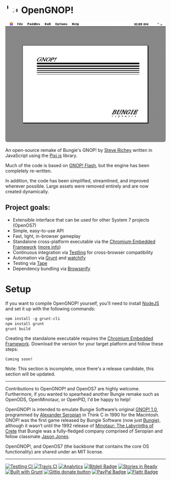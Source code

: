 # ![GNOP! Icon](assets/icon-readme.png) OpenGNOP!

<p align="center">
<img src="assets/screenshot.png" alt="GNOP! Screenshot"/>
</p>

An open-source remake of Bungie's GNOP! by [Steve Richey](https://github.com/steverichey) written in JavaScript using the [Pixi.js](http://www.pixijs.com/) library.

Much of the code is based on [GNOP! Flash](https://github.com/steverichey/gnopflash), but the engine has been completely re-written.

In addition, the code has been simplified, streamlined, and improved wherever possible.  Large assets were removed entirely and are now created dynamically.

## Project goals:
* Extensible interface that can be used for other System 7 projects (OpenOS7)
* Simple, easy-to-use API
* Fast, light, in-browser gameplay
* Standalone cross-platform executable via the [Chromium Embedded Framework](https://code.google.com/p/chromiumembedded/) ([more info](http://software.intel.com/en-us/html5/blogs/an-html5-project-with-chromium-embedded-framework))
* Continuous integration via [Testling](https://ci.testling.com/) for cross-browser compatibility
* Automation via [Grunt](http://gruntjs.com/) and [watchify](https://www.npmjs.org/package/watchify)
* Testing via [Tape](https://www.npmjs.org/package/tape)
* Dependency bundling via [Browserify](http://browserify.org/)

# Setup

If you want to compile OpenGNOP! yourself, you'll need to install [NodeJS](http://nodejs.org/) and set it up with the following commands:

````
npm install -g grunt-cli
npm install grunt
grunt build
````

Creating the standalone executable requires the [Chromium Embedded Framework](https://code.google.com/p/chromiumembedded/). Download the version for your target platform and follow these steps:

````
Coming soon!
````

Note: This section is incomplete, once there's a release candidate, this section will be updated.

---

Contributions to OpenGNOP! and OpenOS7 are highly welcome. Furthermore, if you wanted to spearhead another Bungie remake such as OpenODS, OpenMinotaur, or OpenPID, I'd be happy to help!

OpenGNOP! is intended to emulate Bungie Software’s original [GNOP! 1.0](http://en.wikipedia.org/wiki/Gnop!), programmed by [Alexander Seropian](http://en.wikipedia.org/wiki/Alex_Seropian) in Think C in 1990 for the Macintosh. GNOP! was the first game released by Bungie Software (now just [Bungie](http://www.bungie.net)), although it wasn’t until the 1992 release of [Minotaur: The Labyrinths of Crete](http://en.wikipedia.org/wiki/Minotaur:_The_Labyrinths_of_Crete) that Bungie was a fully-fledged company comprised of Seropian and fellow classmate [Jason Jones](http://en.wikipedia.org/wiki/Jason_Jones_(programmer)).

OpenGNOP!, and OpenOS7 (the backbone that contains the core OS functionality) are shared under an MIT license. 

---

[![Testling CI](https://ci.testling.com/steverichey/OpenGNOP.png)
](https://ci.testling.com/steverichey/OpenGNOP "OpenGNOP! Continuous Integration via Testling")  [![Travis CI](https://travis-ci.org/steverichey/OpenGNOP.png)](https://travis-ci.org/steverichey/OpenGNOP "OpenGNOP! Continuous Integration via TravisCI")  [![Analytics](https://ga-beacon.appspot.com/UA-47369324-5/OpenGNOP/readme)](https://github.com/igrigorik/ga-beacon "OpenGNOP! Analytics via GA-Beacon")  [![Bitdeli Badge](https://d2weczhvl823v0.cloudfront.net/steverichey/opengnop/trend.png)](https://bitdeli.com/free "OpenGNOP! Analytics via Bitdeli")  [![Stories in Ready](https://badge.waffle.io/steverichey/opengnop.png?label=ready&title=Ready)](https://waffle.io/steverichey/opengnop "OpenGNOP! Issue Tracking via Waffle.io")  [![Built with Grunt](https://cdn.gruntjs.com/builtwith.png)](http://gruntjs.com/ "OpenGNOP! is built with GruntJS")
[![Gittip donate button](http://img.shields.io/gittip/steverichey.png)](https://www.gittip.com/steverichey/ "Support the development of OpenGNOP! via Gittip")  [![PayPal Badge](http://img.shields.io/paypal/donate.png?color=yellow)](https://www.paypal.com/cgi-bin/webscr?cmd=_donations&business=stevenpatrickrichey%40gmail.com&item_name=Open%20source%20donation%20to%20Steve%20Richey&currency_code=USD&bn=PP-DonationsBF%3abtn_donate_SM%2egif%3aNonHosted "Support the development of OpenGNOP! via Paypal") [![Flattr Badge](http://img.shields.io/badge/flattr-donate-orange.svg)](https://flattr.com/submit/auto?user_id=steverichey&url=https://github.com/steverichey/opengnop&title=opengnop&language=&tags=github&category=software)
